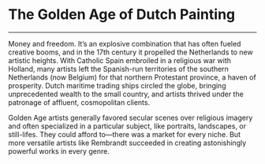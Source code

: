 # The Golden Age of Dutch Painting

****

Money and freedom. It’s an explosive combination that has often fueled creative booms, and in the 17th century it propelled the Netherlands to new artistic heights. With Catholic Spain embroiled in a religious war with Holland, many artists left the Spanish-run territories of the southern Netherlands (now Belgium) for that northern Protestant province, a haven of prosperity. Dutch maritime trading ships circled the globe, bringing unprecedented wealth to the small country, and artists thrived under the patronage of affluent, cosmopolitan clients.<span class="Apple-converted-space"> </span>

Golden Age artists generally favored secular scenes over religious imagery and often specialized in a particular subject, like portraits, landscapes, or still-lifes. They could afford to—there was a market for every niche. But more versatile artists like Rembrandt succeeded in creating astonishingly powerful works in every genre.<span class="Apple-converted-space"> </span>


